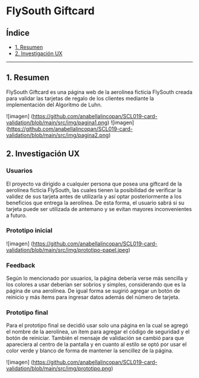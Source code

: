 # FlySouth Giftcard

## Índice

* [1. Resumen](#1-Resumen)
* [2. Investigación UX](#2-Investigación-UX)

***

## 1. Resumen
FlySouth Giftcard es una página web de la aerolínea ficticia FlySouth creada para validar las tarjetas de regalo de los clientes mediante la implementación del Algoritmo de Luhn.

![imagen] (https://github.com/anabellalincopan/SCL019-card-validation/blob/main/src/img/pagina1.png)
![imagen] (https://github.com/anabellalincopan/SCL019-card-validation/blob/main/src/img/pagina2.png)

## 2. Investigación UX

### Usuarios
El proyecto va dirigido a cualquier persona que posea una giftcard de la aerolínea ficticia FlySouth, las cuales tienen la posibilidad de verificar la validez de sus tarjeta antes de utilizarla y así optar posteriormente a los beneficios que entrega la aerolínea. De esta forma, el usuario sabrá si su tarjeta puede ser utilizada de antemano y se evitan mayores inconvenientes a futuro.

### Prototipo inicial

![imagen] (https://github.com/anabellalincopan/SCL019-card-validation/blob/main/src/img/prototipo-papel.jpeg)

### Feedback
Según lo mencionado por usuarios, la página debería verse más sencilla y los colores a usar deberían ser sobrios y simples, considerando que es la página de una aerolínea. De igual forma se sugirió agregar un botón de reinicio y más ítems para ingresar datos además del número de tarjeta.
### Prototipo final
Para el prototipo final se decidió usar solo una página en la cual se agregó el nombre de la aerolínea, un ítem para agregar el código de seguridad y el botón de reiniciar. También el mensaje de validación se cambió para que apareciera al centro de la pantalla y en cuanto al estilo se optó por usar el color verde y blanco de forma de mantener la sencillez de la página.

![imagen] (https://github.com/anabellalincopan/SCL019-card-validation/blob/main/src/img/prototipo.png)




